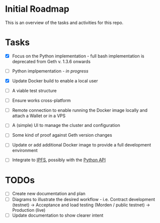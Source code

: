 # Initial Roadmap

This is an overview of the tasks and activities for this repo.

# Tasks

* [x] Focus on the Python implementation - full bash implementation is deprecated from Geth v. 1.3.6 onwards
* [ ] Python implpementation - _in progress_
* [x] Update Docker build to enable a local user
* [ ] A viable test structure
* [ ] Ensure works cross-platform
* [ ] Remote connection to enable running the Docker image locally and attach a Wallet or in a VPS
* [ ] A (simple) UI to manage the cluster and configuration
* [ ] Some kind of proof against Geth version changes
* [ ] Update or add additional Docker image to provide a full development environment
* [ ] Integrate to [IPFS](https://github.com/ipfs/ipfs), possibly with the [Python API](https://github.com/ipfs/py-ipfs-api)


# TODOs

* [ ] Create new documentation and plan
* [ ] Diagrams to illustrate the desired workflow - i.e. Contract development (testnet) -> Acceptance and load testing (Morden / public testnet) -> Production (live)
* [ ] Update documentation to show clearer intent
